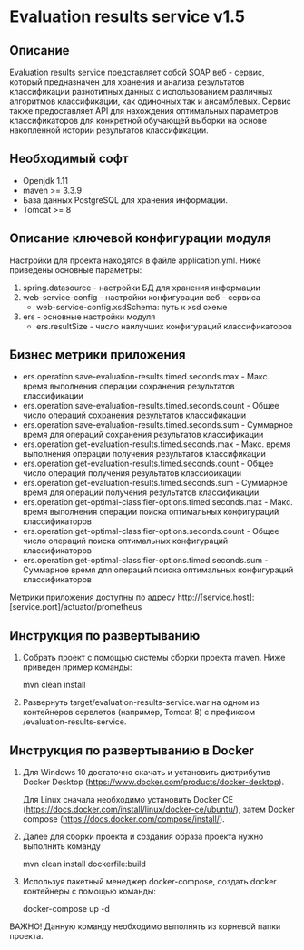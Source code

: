 Evaluation results service v1.5
========================================

Описание
----------------------------------------
   Evaluation results service представляет собой SOAP веб - сервис, который предназначен для хранения
и анализа результатов классификации разнотипных данных с использованием различных алгоритмов классификации,
как одиночных так и ансамблевых. Сервис также предоставляет API для нахождения оптимальных параметров
классификаторов для конкретной обучающей выборки на основе накопленной истории результатов классификации.


Необходимый софт
----------------------------------------
* Openjdk 1.11
* maven >= 3.3.9
* База данных PostgreSQL для хранения информации.
* Tomcat >= 8

Описание ключевой конфигурации модуля
----------------------------------------
Настройки для проекта находятся в файле application.yml. Ниже приведены основные параметры:
1) spring.datasource - настройки БД для хранения информации
2) web-service-config - настройки конфигурации веб - сервиса
    * web-service-config.xsdSchema: путь к xsd схеме
3) ers - основные настройки модуля
    * ers.resultSize - число наилучших конфигураций классификаторов

Бизнес метрики приложения
----------------------------------------
* ers.operation.save-evaluation-results.timed.seconds.max - Макс. время выполнения операции сохранения результатов классификации
* ers.operation.save-evaluation-results.timed.seconds.count - Общее число операций сохранения результатов классификации
* ers.operation.save-evaluation-results.timed.seconds.sum - Суммарное время для операций сохранения результатов классификации
* ers.operation.get-evaluation-results.timed.seconds.max - Макс. время выполнения операции получения результатов классификации
* ers.operation.get-evaluation-results.timed.seconds.count - Общее число операций получения результатов классификации
* ers.operation.get-evaluation-results.timed.seconds.sum - Суммарное время для операций получения результатов классификации
* ers.operation.get-optimal-classifier-options.timed.seconds.max - Макс. время выполнения операции поиска оптимальных конфигураций классификаторов
* ers.operation.get-optimal-classifier-options.seconds.count - Общее число операций поиска оптимальных конфигураций классификаторов
* ers.operation.get-optimal-classifier-options.timed.seconds.sum - Суммарное время для операций поиска оптимальных конфигураций классификаторов

Метрики приложения доступны по адресу http://[service.host]:[service.port]/actuator/prometheus

Инструкция по развертыванию
----------------------------------------
   
1. Собрать проект с помощью системы сборки проекта maven. Ниже приведен пример команды:

   mvn clean install
   
2. Развернуть target/evaluation-results-service.war на одном из контейнеров сервлетов (например, Tomcat 8)
   с префиксом /evaluation-results-service.
   
Инструкция по развертыванию в Docker
-------------------------------------------------------

1. Для Windows 10 достаточно скачать и установить дистрибутив Docker Desktop (https://www.docker.com/products/docker-desktop).

   Для Linux сначала необходимо установить Docker CE (https://docs.docker.com/install/linux/docker-ce/ubuntu/),
   затем Docker compose (https://docs.docker.com/compose/install/).

2. Далее для сборки проекта и создания образа проекта нужно выполнить команду

    mvn clean install dockerfile:build

3. Используя пакетный менеджер docker-compose, создать docker контейнеры с помощью команды:

    docker-compose up -d

ВАЖНО! Данную команду необходимо выполнять из корневой папки проекта.
